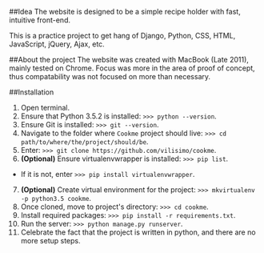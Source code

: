 ##Idea
The website is designed to be a simple recipe holder with fast, intuitive front-end. 

This is a practice project to get hang of Django, Python, CSS, HTML, JavaScript, jQuery, Ajax, etc.

##About the project
The website was created with MacBook (Late 2011), mainly tested on Chrome. Focus was more in the area of proof of concept, thus compatability was not focused on more than necessary.

##Installation
1. Open terminal.
2. Ensure that Python 3.5.2 is installed: `>>> python --version`.
3. Ensure Git is installed: `>>> git --version`.
4. Navigate to the folder where `Cookme` project should live: `>>> cd path/to/where/the/project/should/be`.
5. Enter: `>>> git clone https://github.com/vilisimo/cookme`.
6. __(Optional)__ Ensure virtualenvwrapper is installed: `>>> pip list`. 
  * If it is not, enter `>>> pip install virtualenvwrapper`.
7. __(Optional)__ Create virtual environment for the project: `>>> mkvirtualenv -p python3.5 cookme`.
8. Once cloned, move to project's directory: `>>> cd cookme`.
9. Install required packages: `>>> pip install -r requirements.txt`.
10. Run the server: `>>> python manage.py runserver`.
11. Celebrate the fact that the project is written in python, and there are no more setup steps.

